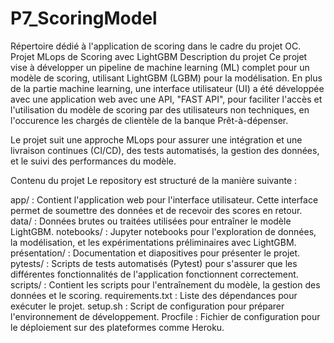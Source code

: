 # P7_ScoringModel
Répertoire dédié à l'application de scoring dans le cadre du projet OC.
Projet MLops de Scoring avec LightGBM
Description du projet
Ce projet vise à développer un pipeline de machine learning (ML) complet pour un modèle de scoring, utilisant LightGBM (LGBM) pour la modélisation. En plus de la partie machine learning, une interface utilisateur (UI) a été développée avec une application web avec une API, "FAST API", pour faciliter l'accès et l'utilisation du modèle de scoring par des utilisateurs non techniques, en l'occurence les chargés de clientèle de la banque Prêt-à-dépenser.

Le projet suit une approche MLops pour assurer une intégration et une livraison continues (CI/CD), des tests automatisés, la gestion des données, et le suivi des performances du modèle.

Contenu du projet
Le repository est structuré de la manière suivante :

app/ : Contient l'application web pour l'interface utilisateur. Cette interface permet de soumettre des données et de recevoir des scores en retour.
data/ : Données brutes ou traitées utilisées pour entraîner le modèle LightGBM.
notebooks/ : Jupyter notebooks pour l'exploration de données, la modélisation, et les expérimentations préliminaires avec LightGBM.
présentation/ : Documentation et diapositives pour présenter le projet.
pytests/ : Scripts de tests automatisés (Pytest) pour s'assurer que les différentes fonctionnalités de l'application fonctionnent correctement.
scripts/ : Contient les scripts pour l'entraînement du modèle, la gestion des données et le scoring.
requirements.txt : Liste des dépendances pour exécuter le projet.
setup.sh : Script de configuration pour préparer l'environnement de développement.
Procfile : Fichier de configuration pour le déploiement sur des plateformes comme Heroku.
